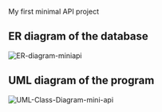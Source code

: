 ﻿My first minimal API project
 ## ER diagram of the database
![ER-diagram-miniapi](https://github.com/mmxzps/Lab3-Mini-Projekt/assets/99285003/953fa456-46f2-41ad-992f-bc4e4fae7ca1)
## UML diagram of the program
![UML-Class-Diagram-mini-api](https://github.com/mmxzps/Lab3-Mini-Projekt/assets/99285003/bae87eed-338c-4b43-80a8-7817686b834e)
